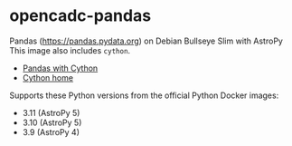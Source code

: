 # opencadc-pandas
Pandas (https://pandas.pydata.org) on Debian Bullseye Slim with AstroPy
This image also includes `cython`.

 - [Pandas with Cython](https://pandas.pydata.org/docs/user_guide/enhancingperf.html)
 - [Cython home](https://cython.org)

Supports these Python versions from the official
Python Docker images:

  - 3.11 (AstroPy 5)
  - 3.10 (AstroPy 5)
  - 3.9 (AstroPy 4)
